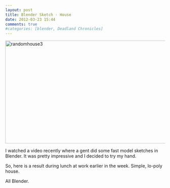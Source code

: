 ```yaml
---
layout: post
title: Blender Sketch - House
date: 2012-03-23 15:44
comments: true
#categories: [blender, Deadland Chronicles]
---
```

<a href="http://www.cubelabmedia.com/wp-content/uploads/2012/03/randomhouse3.png"><img class=" wp-image-202 alignleft" alt="randomhouse3" src="http://www.cubelabmedia.com/wp-content/uploads/2012/03/randomhouse3.png" width="576" height="324" /></a>

I watched a video recently where a gent did some fast model sketches in Blender. It was pretty impressive and I decided to try my hand.

So, here is a result during lunch at work earlier in the week. Simple, lo-poly house.

All Blender.
